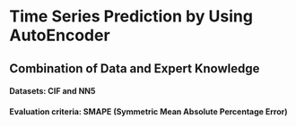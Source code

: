 # Time Series Prediction by Using AutoEncoder
## Combination of Data and Expert Knowledge
#### Datasets: CIF and NN5
#### Evaluation criteria: SMAPE (Symmetric Mean Absolute Percentage Error)
